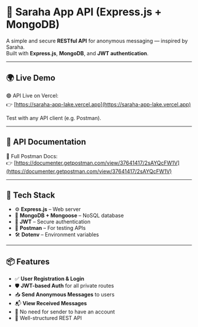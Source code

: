 # 💌 Saraha App API (Express.js + MongoDB)

A simple and secure **RESTful API** for anonymous messaging — inspired by Saraha.  
Built with **Express.js**, **MongoDB**, and **JWT authentication**.

---

## 🌍 Live Demo

🟢 API Live on Vercel:  
👉 [https://saraha-app-lake.vercel.app](https://saraha-app-lake.vercel.app)

Test with any API client (e.g. Postman).

---

## 📮 API Documentation

📘 Full Postman Docs:  
👉 [https://documenter.getpostman.com/view/37641417/2sAYQcFW1V](https://documenter.getpostman.com/view/37641417/2sAYQcFW1V)

---

## 🧰 Tech Stack

- ⚙️ **Express.js** – Web server
- 🍃 **MongoDB + Mongoose** – NoSQL database
- 🔐 **JWT** – Secure authentication
- 🧪 **Postman** – For testing APIs
- 🛠️ **Dotenv** – Environment variables

---

## 📦 Features

- ✅ **User Registration & Login**
- 🛡️ **JWT-based Auth** for all private routes
- 📥 **Send Anonymous Messages** to users
- 📬 **View Received Messages**
- 🚫 No need for sender to have an account
- 📄 Well-structured REST API
